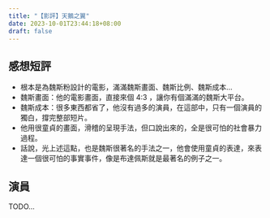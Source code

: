 ```yaml
---
title: "【影評】天鵝之翼"
date: 2023-10-01T23:44:18+08:00
draft: false
---
```


## 感想短評

- 根本是為魏斯粉設計的電影，滿滿魏斯畫面、魏斯比例、魏斯成本...
- 魏斯畫面：他的電影畫面，直接來個 4:3 ，讓你有個滿滿的魏斯大平台。
- 魏斯成本：很多東西都省了，他沒有過多的演員，在這部中，只有一個演員的獨白，撐完整部短片。
- 他用很童貞的畫面，滑稽的呈現手法，但口說出來的，全是很可怕的社會暴力過程。
- 話說，光上述這點，也是魏斯很著名的手法之一，他會使用童貞的表達，來表達一個很可怕的事實事件，像是布達佩斯就是最著名的例子之一。

## 演員

TODO...
